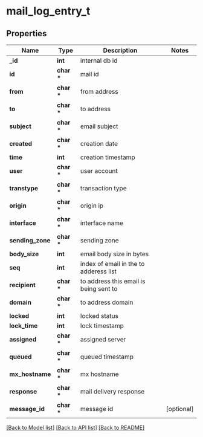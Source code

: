 # mail_log_entry_t

## Properties
Name | Type | Description | Notes
------------ | ------------- | ------------- | -------------
**_id** | **int** | internal db id | 
**id** | **char \*** | mail id | 
**from** | **char \*** | from address | 
**to** | **char \*** | to address | 
**subject** | **char \*** | email subject | 
**created** | **char \*** | creation date | 
**time** | **int** | creation timestamp | 
**user** | **char \*** | user account | 
**transtype** | **char \*** | transaction type | 
**origin** | **char \*** | origin ip | 
**interface** | **char \*** | interface name | 
**sending_zone** | **char \*** | sending zone | 
**body_size** | **int** | email body size in bytes | 
**seq** | **int** | index of email in the to adderess list | 
**recipient** | **char \*** | to address this email is being sent to | 
**domain** | **char \*** | to address domain | 
**locked** | **int** | locked status | 
**lock_time** | **int** | lock timestamp | 
**assigned** | **char \*** | assigned server | 
**queued** | **char \*** | queued timestamp | 
**mx_hostname** | **char \*** | mx hostname | 
**response** | **char \*** | mail delivery response | 
**message_id** | **char \*** | message id | [optional] 

[[Back to Model list]](../README.md#documentation-for-models) [[Back to API list]](../README.md#documentation-for-api-endpoints) [[Back to README]](../README.md)


